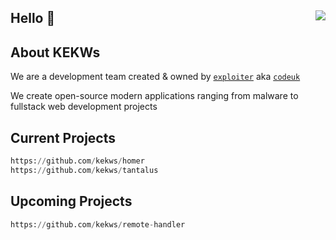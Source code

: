 ## Hello 👋 <img align=right src="https://avatars.githubusercontent.com/u/87828261?s=400&u=0ba56c8e717c035cf8ca5eba9f4217d40f238610&v=4"/>

<h2 align>About KEKWs</h2>

We are a development team created & owned by <a href="https://github.com/expIoiter">`exploiter`</a> aka <a href="https://github.com/codeuk">`codeuk`</a>

We create open-source modern applications ranging from malware to fullstack web development projects

<h2>Current Projects</h2>

```py
https://github.com/kekws/homer
https://github.com/kekws/tantalus
```

<h2>Upcoming Projects</h2>

```py
https://github.com/kekws/remote-handler
```

